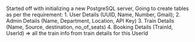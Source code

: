 Started off with initializing a new PostgreSQL server, 
Going to create tables as per the requirement: 
    1. User Details (UUID, Name, Number, Gmail);
    2. Admin Details (Name, Department, Location, API Key)
    3. Train Details (Name, Source, destination, no_of_seats)
    4. Booking Details (TrainId, UserId) => all the train info from train details for this UserId